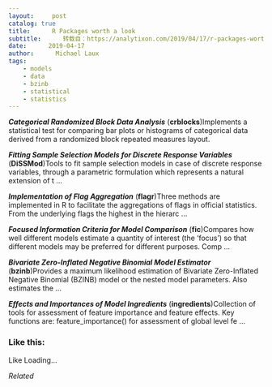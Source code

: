 ```yaml
---
layout:     post
catalog: true
title:      R Packages worth a look
subtitle:      转载自：https://analytixon.com/2019/04/17/r-packages-worth-a-look-1488/
date:      2019-04-17
author:      Michael Laux
tags:
    - models
    - data
    - bzinb
    - statistical
    - statistics
---
```


***Categorical Randomized Block Data Analysis*** (**crblocks**)Implements a statistical test for comparing bar plots or histograms of categorical data derived from a randomized block repeated measures layout.

***Fitting Sample Selection Models for Discrete Response Variables*** (**DiSSMod**)Tools to fit sample selection models in case of discrete response variables, through a parametric formulation which represents a natural extension of t …

***Implementation of Flag Aggregation*** (**flagr**)Three methods are implemented in R to facilitate the aggregations of flags in official statistics. From the underlying flags the highest in the hierarc …

***Focused Information Criteria for Model Comparison*** (**fic**)Compares how well different models estimate a quantity of interest (the ‘focus’) so that different models may be preferred for different purposes. Comp …

***Bivariate Zero-Inflated Negative Binomial Model Estimator*** (**bzinb**)Provides a maximum likelihood estimation of Bivariate Zero-Inflated Negative Binomial (BZINB) model or the nested model parameters. Also estimates the …

***Effects and Importances of Model Ingredients*** (**ingredients**)Collection of tools for assessment of feature importance and feature effects. Key functions are: feature_importance() for assessment of global level fe …





### Like this:

Like Loading...


*Related*

